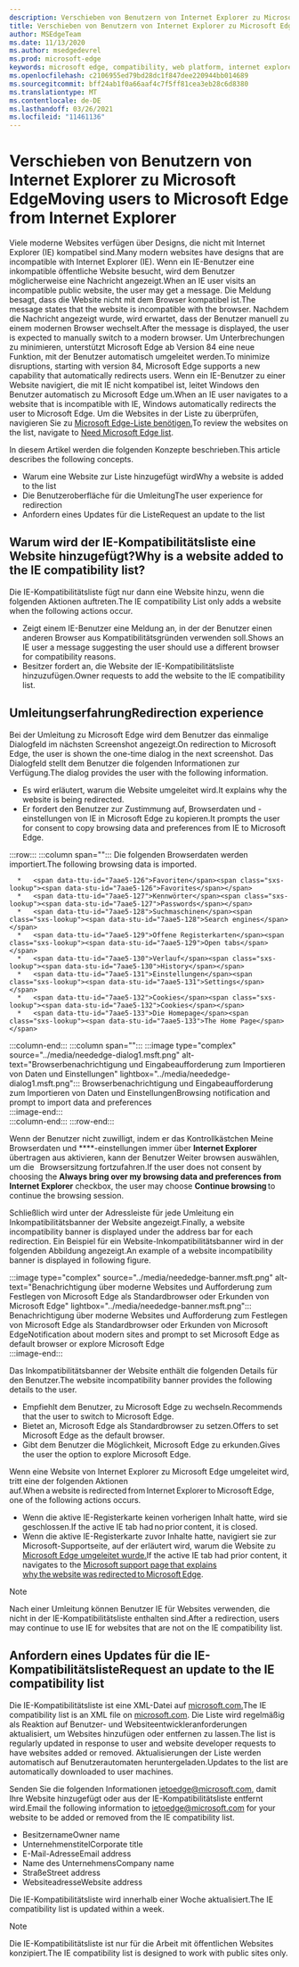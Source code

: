 ```yaml
---
description: Verschieben von Benutzern von Internet Explorer zu Microsoft Edge
title: Verschieben von Benutzern von Internet Explorer zu Microsoft Edge
author: MSEdgeTeam
ms.date: 11/13/2020
ms.author: msedgedevrel
ms.prod: microsoft-edge
keywords: microsoft edge, compatibility, web platform, internet explorer
ms.openlocfilehash: c2106955ed79bd28dc1f847dee220944bb014689
ms.sourcegitcommit: bff24ab1f0a66aaf4c7f5ff81cea3eb28c6d8380
ms.translationtype: MT
ms.contentlocale: de-DE
ms.lasthandoff: 03/26/2021
ms.locfileid: "11461136"
---
```

# <a name="moving-users-to-microsoft-edge-from-internet-explorer"></a><span data-ttu-id="7aae5-104">Verschieben von Benutzern von Internet Explorer zu Microsoft Edge</span><span class="sxs-lookup"><span data-stu-id="7aae5-104">Moving users to Microsoft Edge from Internet Explorer</span></span>  

<span data-ttu-id="7aae5-105">Viele moderne Websites verfügen über Designs, die nicht mit Internet Explorer \(IE\) kompatibel sind.</span><span class="sxs-lookup"><span data-stu-id="7aae5-105">Many modern websites have designs that are incompatible with Internet Explorer \(IE\).</span></span>  <span data-ttu-id="7aae5-106">Wenn ein IE-Benutzer eine inkompatible öffentliche Website besucht, wird dem Benutzer möglicherweise eine Nachricht angezeigt.</span><span class="sxs-lookup"><span data-stu-id="7aae5-106">When an IE user visits an incompatible public website, the user may get a message.</span></span>  <span data-ttu-id="7aae5-107">Die Meldung besagt, dass die Website nicht mit dem Browser kompatibel ist.</span><span class="sxs-lookup"><span data-stu-id="7aae5-107">The message states that the website is incompatible with the browser.</span></span>  <span data-ttu-id="7aae5-108">Nachdem die Nachricht angezeigt wurde, wird erwartet, dass der Benutzer manuell zu einem modernen Browser wechselt.</span><span class="sxs-lookup"><span data-stu-id="7aae5-108">After the message is displayed, the user is expected to manually switch to a modern browser.</span></span>  <span data-ttu-id="7aae5-109">Um Unterbrechungen zu minimieren, unterstützt Microsoft Edge ab Version 84 eine neue Funktion, mit der Benutzer automatisch umgeleitet werden.</span><span class="sxs-lookup"><span data-stu-id="7aae5-109">To minimize disruptions, starting with version 84, Microsoft Edge supports a new capability that automatically redirects users.</span></span>  <span data-ttu-id="7aae5-110">Wenn ein IE-Benutzer zu einer Website navigiert, die mit IE nicht kompatibel ist, leitet Windows den Benutzer automatisch zu Microsoft Edge um.</span><span class="sxs-lookup"><span data-stu-id="7aae5-110">When an IE user navigates to a website that is incompatible with IE, Windows automatically redirects the user to Microsoft Edge.</span></span>  <span data-ttu-id="7aae5-111">Um die Websites in der Liste zu überprüfen, navigieren Sie zu [Microsoft Edge-Liste benötigen.][MicrosoftEdgeNeededgeV1]</span><span class="sxs-lookup"><span data-stu-id="7aae5-111">To review the websites on the list, navigate to [Need Microsoft Edge list][MicrosoftEdgeNeededgeV1].</span></span>

<span data-ttu-id="7aae5-112">In diesem Artikel werden die folgenden Konzepte beschrieben.</span><span class="sxs-lookup"><span data-stu-id="7aae5-112">This article describes the following concepts.</span></span>  

*   <span data-ttu-id="7aae5-113">Warum eine Website zur Liste hinzugefügt wird</span><span class="sxs-lookup"><span data-stu-id="7aae5-113">Why a website is added to the list</span></span>  
*   <span data-ttu-id="7aae5-114">Die Benutzeroberfläche für die Umleitung</span><span class="sxs-lookup"><span data-stu-id="7aae5-114">The user experience for redirection</span></span>  
*   <span data-ttu-id="7aae5-115">Anfordern eines Updates für die Liste</span><span class="sxs-lookup"><span data-stu-id="7aae5-115">Request an update to the list</span></span>  
    
## <a name="why-is-a-website-added-to-the-ie-compatibility-list"></a><span data-ttu-id="7aae5-116">Warum wird der IE-Kompatibilitätsliste eine Website hinzugefügt?</span><span class="sxs-lookup"><span data-stu-id="7aae5-116">Why is a website added to the IE compatibility list?</span></span>  

<span data-ttu-id="7aae5-117">Die IE-Kompatibilitätsliste fügt nur dann eine Website hinzu, wenn die folgenden Aktionen auftreten.</span><span class="sxs-lookup"><span data-stu-id="7aae5-117">The IE compatibility List only adds a website when the following actions occur.</span></span>  

*   <span data-ttu-id="7aae5-118">Zeigt einem IE-Benutzer eine Meldung an, in der der Benutzer einen anderen Browser aus Kompatibilitätsgründen verwenden soll.</span><span class="sxs-lookup"><span data-stu-id="7aae5-118">Shows an IE user a message suggesting the user should use a different browser for compatibility reasons.</span></span>  
*   <span data-ttu-id="7aae5-119">Besitzer fordert an, die Website der IE-Kompatibilitätsliste hinzuzufügen.</span><span class="sxs-lookup"><span data-stu-id="7aae5-119">Owner requests to add the website to the IE compatibility list.</span></span>  

## <a name="redirection-experience"></a><span data-ttu-id="7aae5-120">Umleitungserfahrung</span><span class="sxs-lookup"><span data-stu-id="7aae5-120">Redirection experience</span></span>

<span data-ttu-id="7aae5-121">Bei der Umleitung zu Microsoft Edge wird dem Benutzer das einmalige Dialogfeld im nächsten Screenshot angezeigt.</span><span class="sxs-lookup"><span data-stu-id="7aae5-121">On redirection to Microsoft Edge, the user is shown the one-time dialog in the next screenshot.</span></span>  <span data-ttu-id="7aae5-122">Das Dialogfeld stellt dem Benutzer die folgenden Informationen zur Verfügung.</span><span class="sxs-lookup"><span data-stu-id="7aae5-122">The dialog provides the user with the following information.</span></span>  

*   <span data-ttu-id="7aae5-123">Es wird erläutert, warum die Website umgeleitet wird.</span><span class="sxs-lookup"><span data-stu-id="7aae5-123">It explains why the website is being redirected.</span></span>  
*   <span data-ttu-id="7aae5-124">Er fordert den Benutzer zur Zustimmung auf, Browserdaten und -einstellungen von IE in Microsoft Edge zu kopieren.</span><span class="sxs-lookup"><span data-stu-id="7aae5-124">It prompts the user for consent to copy browsing data and preferences from IE to Microsoft Edge.</span></span>  

:::row:::
   :::column span="":::
      <span data-ttu-id="7aae5-125">Die folgenden Browserdaten werden importiert.</span><span class="sxs-lookup"><span data-stu-id="7aae5-125">The following browsing data is imported.</span></span>  
      
      *   <span data-ttu-id="7aae5-126">Favoriten</span><span class="sxs-lookup"><span data-stu-id="7aae5-126">Favorites</span></span>  
      *   <span data-ttu-id="7aae5-127">Kennwörter</span><span class="sxs-lookup"><span data-stu-id="7aae5-127">Passwords</span></span>  
      *   <span data-ttu-id="7aae5-128">Suchmaschinen</span><span class="sxs-lookup"><span data-stu-id="7aae5-128">Search engines</span></span>  
      *   <span data-ttu-id="7aae5-129">Offene Registerkarten</span><span class="sxs-lookup"><span data-stu-id="7aae5-129">Open tabs</span></span>  
      *   <span data-ttu-id="7aae5-130">Verlauf</span><span class="sxs-lookup"><span data-stu-id="7aae5-130">History</span></span>  
      *   <span data-ttu-id="7aae5-131">Einstellungen</span><span class="sxs-lookup"><span data-stu-id="7aae5-131">Settings</span></span>  
      *   <span data-ttu-id="7aae5-132">Cookies</span><span class="sxs-lookup"><span data-stu-id="7aae5-132">Cookies</span></span>  
      *   <span data-ttu-id="7aae5-133">Die Homepage</span><span class="sxs-lookup"><span data-stu-id="7aae5-133">The Home Page</span></span>  
   :::column-end:::
   :::column span="":::
      :::image type="complex" source="../media/neededge-dialog1.msft.png" alt-text="Browserbenachrichtigung und Eingabeaufforderung zum Importieren von Daten und Einstellungen" lightbox="../media/neededge-dialog1.msft.png":::
         <span data-ttu-id="7aae5-135">Browserbenachrichtigung und Eingabeaufforderung zum Importieren von Daten und Einstellungen</span><span class="sxs-lookup"><span data-stu-id="7aae5-135">Browsing notification and prompt to import data and preferences</span></span>  
      :::image-end:::  
   :::column-end:::
:::row-end:::

<span data-ttu-id="7aae5-136">Wenn der Benutzer nicht zuwilligt, indem er das Kontrollkästchen Meine Browserdaten und \*\*\*\*-einstellungen immer über **Internet Explorer** übertragen aus aktivieren, kann der Benutzer Weiter browsen auswählen, um die   Browsersitzung fortzufahren.</span><span class="sxs-lookup"><span data-stu-id="7aae5-136">If the user does not consent by choosing the **Always bring over my browsing data and preferences from Internet Explorer** checkbox, the user may choose **Continue browsing** to continue the browsing session.</span></span>  

<span data-ttu-id="7aae5-137">Schließlich wird unter der Adressleiste für jede Umleitung ein Inkompatibilitätsbanner der Website angezeigt.</span><span class="sxs-lookup"><span data-stu-id="7aae5-137">Finally, a website incompatibility banner is displayed under the address bar for each redirection.</span></span>  <span data-ttu-id="7aae5-138">Ein Beispiel für ein Website-Inkompatibilitätsbanner wird in der folgenden Abbildung angezeigt.</span><span class="sxs-lookup"><span data-stu-id="7aae5-138">An example of a website incompatibility banner is displayed in following figure.</span></span>

:::image type="complex" source="../media/neededge-banner.msft.png" alt-text="Benachrichtigung über moderne Websites und Aufforderung zum Festlegen von Microsoft Edge als Standardbrowser oder Erkunden von Microsoft Edge" lightbox="../media/neededge-banner.msft.png":::
   <span data-ttu-id="7aae5-140">Benachrichtigung über moderne Websites und Aufforderung zum Festlegen von Microsoft Edge als Standardbrowser oder Erkunden von Microsoft Edge</span><span class="sxs-lookup"><span data-stu-id="7aae5-140">Notification about modern sites and prompt to set Microsoft Edge as default browser or explore Microsoft Edge</span></span>  
:::image-end:::

<span data-ttu-id="7aae5-141">Das Inkompatibilitätsbanner der Website enthält die folgenden Details für den Benutzer.</span><span class="sxs-lookup"><span data-stu-id="7aae5-141">The website incompatibility banner provides the following details to the user.</span></span>  

*   <span data-ttu-id="7aae5-142">Empfiehlt dem Benutzer, zu Microsoft Edge zu wechseln.</span><span class="sxs-lookup"><span data-stu-id="7aae5-142">Recommends that the user to switch to Microsoft Edge.</span></span>  
*   <span data-ttu-id="7aae5-143">Bietet an, Microsoft Edge als Standardbrowser zu setzen.</span><span class="sxs-lookup"><span data-stu-id="7aae5-143">Offers to set Microsoft Edge as the default browser.</span></span>  
*   <span data-ttu-id="7aae5-144">Gibt dem Benutzer die Möglichkeit, Microsoft Edge zu erkunden.</span><span class="sxs-lookup"><span data-stu-id="7aae5-144">Gives the user the option to explore Microsoft Edge.</span></span>    
    
<span data-ttu-id="7aae5-145">Wenn eine Website von Internet Explorer zu Microsoft Edge umgeleitet wird, tritt eine der folgenden Aktionen auf.</span><span class="sxs-lookup"><span data-stu-id="7aae5-145">When a website is redirected from Internet Explorer to Microsoft Edge, one of the following actions occurs.</span></span>

*   <span data-ttu-id="7aae5-146">Wenn die aktive IE-Registerkarte keinen vorherigen Inhalt hatte, wird sie geschlossen.</span><span class="sxs-lookup"><span data-stu-id="7aae5-146">If the active IE tab had no prior content, it is closed.</span></span>  
*   <span data-ttu-id="7aae5-147">Wenn die aktive IE-Registerkarte zuvor Inhalte hatte, navigiert sie zur Microsoft-Supportseite, auf der erläutert wird, warum die Website zu [Microsoft Edge umgeleitet wurde.][MicrosoftSupportOfficeTheWebsiteYouWereTryingToReachDoesntWorkWithInternetExplorer]</span><span class="sxs-lookup"><span data-stu-id="7aae5-147">If the active IE tab had prior content, it navigates to the [Microsoft support page that explains why the website was redirected to Microsoft Edge][MicrosoftSupportOfficeTheWebsiteYouWereTryingToReachDoesntWorkWithInternetExplorer].</span></span>  

> [!NOTE]
> <span data-ttu-id="7aae5-148">Nach einer Umleitung können Benutzer IE für Websites verwenden, die nicht in der IE-Kompatibilitätsliste enthalten sind.</span><span class="sxs-lookup"><span data-stu-id="7aae5-148">After a redirection, users may continue to use IE for websites that are not on the IE compatibility list.</span></span>  

## <a name="request-an-update-to-the-ie-compatibility-list"></a><span data-ttu-id="7aae5-149">Anfordern eines Updates für die IE-Kompatibilitätsliste</span><span class="sxs-lookup"><span data-stu-id="7aae5-149">Request an update to the IE compatibility list</span></span>  

<span data-ttu-id="7aae5-150">Die IE-Kompatibilitätsliste ist eine XML-Datei auf [microsoft.com.][MicrosoftOfficialHome]</span><span class="sxs-lookup"><span data-stu-id="7aae5-150">The IE compatibility list is an XML file on [microsoft.com][MicrosoftOfficialHome].</span></span>  <span data-ttu-id="7aae5-151">Die Liste wird regelmäßig als Reaktion auf Benutzer- und Websiteentwickleranforderungen aktualisiert, um Websites hinzufügen oder entfernen zu lassen.</span><span class="sxs-lookup"><span data-stu-id="7aae5-151">The list is regularly updated in response to user and website developer requests to have websites added or removed.</span></span>  <span data-ttu-id="7aae5-152">Aktualisierungen der Liste werden automatisch auf Benutzerautomaten heruntergeladen.</span><span class="sxs-lookup"><span data-stu-id="7aae5-152">Updates to the list are automatically downloaded to user machines.</span></span>  

<span data-ttu-id="7aae5-153">Senden Sie die folgenden Informationen [ietoedge@microsoft.com,][MailtoMicrosoftIetoedge] damit Ihre Website hinzugefügt oder aus der IE-Kompatibilitätsliste entfernt wird.</span><span class="sxs-lookup"><span data-stu-id="7aae5-153">Email the following information to [ietoedge@microsoft.com][MailtoMicrosoftIetoedge] for your website to be added or removed from the IE compatibility list.</span></span>    

*   <span data-ttu-id="7aae5-154">Besitzername</span><span class="sxs-lookup"><span data-stu-id="7aae5-154">Owner name</span></span>  
*   <span data-ttu-id="7aae5-155">Unternehmenstitel</span><span class="sxs-lookup"><span data-stu-id="7aae5-155">Corporate title</span></span>  
*   <span data-ttu-id="7aae5-156">E-Mail-Adresse</span><span class="sxs-lookup"><span data-stu-id="7aae5-156">Email address</span></span>  
*   <span data-ttu-id="7aae5-157">Name des Unternehmens</span><span class="sxs-lookup"><span data-stu-id="7aae5-157">Company name</span></span>  
*   <span data-ttu-id="7aae5-158">Straße</span><span class="sxs-lookup"><span data-stu-id="7aae5-158">Street address</span></span>  
*   <span data-ttu-id="7aae5-159">Websiteadresse</span><span class="sxs-lookup"><span data-stu-id="7aae5-159">Website address</span></span>  
    
<span data-ttu-id="7aae5-160">Die IE-Kompatibilitätsliste wird innerhalb einer Woche aktualisiert.</span><span class="sxs-lookup"><span data-stu-id="7aae5-160">The IE compatibility list is updated within a week.</span></span>

> [!NOTE]
> <span data-ttu-id="7aae5-161">Die IE-Kompatibilitätsliste ist nur für die Arbeit mit öffentlichen Websites konzipiert.</span><span class="sxs-lookup"><span data-stu-id="7aae5-161">The IE compatibility list is designed to work with public sites only.</span></span>  

<!-- links -->  

[MailtoMicrosoftIetoedge]: mailto:ietoedge@microsoft.com "Senden einer E-Mail an ietoedge@microsoft.com"  

[MicrosoftOfficialHome]: https://www.microsoft.com "Microsoft Official Home"  

[MicrosoftEdgeNeededgeV1]:  https://edge.microsoft.com/neededge/v1 "Microsoft Edge List v1 xml | Microsoft Edge"  

[MicrosoftSupportOfficeTheWebsiteYouWereTryingToReachDoesntWorkWithInternetExplorer]: https://support.microsoft.com/office/the-website-you-were-trying-to-reach-doesn-t-work-with-internet-explorer-8f5fc675-cd47-414c-9535-12821ddfc554 "Die Website, die Sie erreichen wollten, funktioniert nicht mit Internet Explorer | Microsoft Office Support"  
